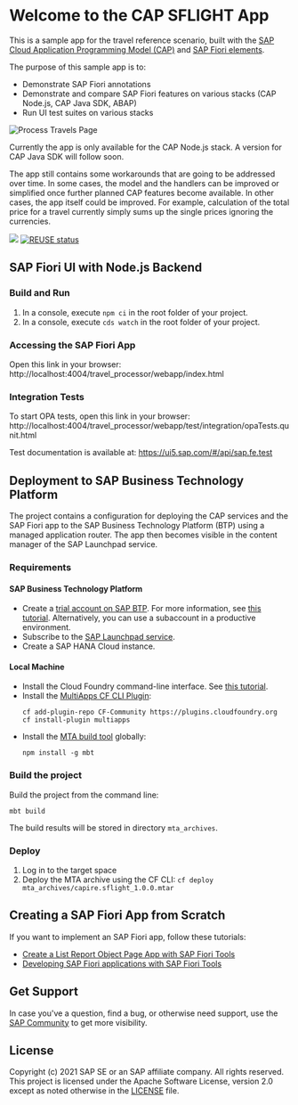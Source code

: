 # Welcome to the CAP SFLIGHT App

This is a sample app for the travel reference scenario, built with the [SAP Cloud Application Programming Model (CAP)](https://cap.cloud.sap) and [SAP Fiori elements](https://experience.sap.com/fiori-design-web/smart-templates).

The purpose of this sample app is to:
* Demonstrate SAP Fiori annotations
* Demonstrate and compare SAP Fiori features on various stacks (CAP Node.js, CAP Java SDK, ABAP)
* Run UI test suites on various stacks

![Process Travels Page](img.png)

Currently the app is only available for the CAP Node.js stack. A version for CAP Java SDK will follow soon.

The app still contains some workarounds that are going to be addressed over time.
In some cases, the model and the handlers can be improved or simplified once further planned CAP features become available.
In other cases, the app itself could be improved. For example, calculation of the total price for a travel
currently simply sums up the single prices ignoring the currencies.

![](https://github.com/SAP-samples/cap-sflight/workflows/CI/badge.svg)
[![REUSE status](https://api.reuse.software/badge/github.com/SAP-samples/cap-sflight)](https://api.reuse.software/info/github.com/SAP-samples/cap-sflight)


## SAP Fiori UI with Node.js Backend

### Build and Run

1. In a console, execute `npm ci` in the root folder of your project.
2. In a console, execute `cds watch` in the root folder of your project.

### Accessing the SAP Fiori App

Open this link in your browser:
http://localhost:4004/travel_processor/webapp/index.html

### Integration Tests

To start OPA tests, open this link in your browser:
http://localhost:4004/travel_processor/webapp/test/integration/opaTests.qunit.html

Test documentation is available at:
https://ui5.sap.com/#/api/sap.fe.test

## Deployment to SAP Business Technology Platform

The project contains a configuration for deploying the CAP services and the SAP Fiori app to the SAP Business Technology Platform (BTP) using a managed application router. The app then becomes visible in the content manager of the SAP Launchpad service.

### Requirements
#### SAP Business Technology Platform
- Create a [trial account on SAP BTP](https://www.sap.com/products/business-technology-platform/trial.html). For more information, see [this tutorial](https://developers.sap.com/tutorials/hcp-create-trial-account.html). Alternatively, you can use a subaccount in a productive environment.
- Subscribe to the [SAP Launchpad service](https://developers.sap.com/tutorials/cp-portal-cloud-foundry-getting-started.html).
- Create a SAP HANA Cloud instance.
  
#### Local Machine
- Install the Cloud Foundry command-line interface. See [this tutorial](https://developers.sap.com/tutorials/hcp-create-trial-account.html).
- Install the [MultiApps CF CLI Plugin](https://github.com/cloudfoundry-incubator/multiapps-cli-plugin):
  ```shell
  cf add-plugin-repo CF-Community https://plugins.cloudfoundry.org
  cf install-plugin multiapps
  ```
- Install the [MTA build tool](https://github.com/SAP/cloud-mta-build-tool) globally:
  ```shell
  npm install -g mbt
   ```
### Build the project
Build the project from the command line:
```shell
mbt build
```
The build results will be stored in directory `mta_archives`.

### Deploy
1. Log in to the target space
2. Deploy the MTA archive using the CF CLI: `cf deploy mta_archives/capire.sflight_1.0.0.mtar`

## Creating a SAP Fiori App from Scratch

If you want to implement an SAP Fiori app, follow these tutorials:

* [Create a List Report Object Page App with SAP Fiori Tools](https://developers.sap.com/group.fiori-tools-lrop.html)
* [Developing SAP Fiori applications with SAP Fiori Tools](https://help.sap.com/viewer/17d50220bcd848aa854c9c182d65b699/Latest/en-US)

## Get Support

In case you've a question, find a bug, or otherwise need support, use the [SAP Community](https://answers.sap.com/tags/9f13aee1-834c-4105-8e43-ee442775e5ce) to get more visibility.

## License

Copyright (c) 2021 SAP SE or an SAP affiliate company. All rights reserved. This project is licensed under the Apache Software License, version 2.0 except as noted otherwise in the [LICENSE](LICENSE.txt) file.

